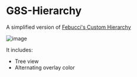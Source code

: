 # G8S-Hierarchy
A simplified version of [Febucci's Custom Hierarchy](https://www.febucci.com/2020/10/custom-hierarchy-for-unity)

![image](https://user-images.githubusercontent.com/8338680/191030308-8d950bd1-ebad-4e7a-9077-be37f176c367.png)

It includes:
- Tree view
- Alternating overlay color
